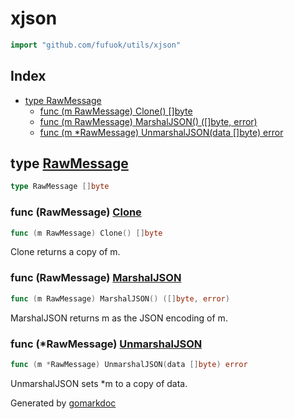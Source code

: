 <!-- Code generated by gomarkdoc. DO NOT EDIT -->

# xjson

```go
import "github.com/fufuok/utils/xjson"
```

## Index

- [type RawMessage](<#type-rawmessage>)
  - [func (m RawMessage) Clone() []byte](<#func-rawmessage-clone>)
  - [func (m RawMessage) MarshalJSON() ([]byte, error)](<#func-rawmessage-marshaljson>)
  - [func (m *RawMessage) UnmarshalJSON(data []byte) error](<#func-rawmessage-unmarshaljson>)


## type [RawMessage](<https://gitee.com/fufuok/utils/blob/master/xjson/xjson.go#L7>)

```go
type RawMessage []byte
```

### func \(RawMessage\) [Clone](<https://gitee.com/fufuok/utils/blob/master/xjson/xjson.go#L27>)

```go
func (m RawMessage) Clone() []byte
```

Clone returns a copy of m\.

### func \(RawMessage\) [MarshalJSON](<https://gitee.com/fufuok/utils/blob/master/xjson/xjson.go#L10>)

```go
func (m RawMessage) MarshalJSON() ([]byte, error)
```

MarshalJSON returns m as the JSON encoding of m\.

### func \(\*RawMessage\) [UnmarshalJSON](<https://gitee.com/fufuok/utils/blob/master/xjson/xjson.go#L18>)

```go
func (m *RawMessage) UnmarshalJSON(data []byte) error
```

UnmarshalJSON sets \*m to a copy of data\.



Generated by [gomarkdoc](<https://github.com/princjef/gomarkdoc>)
